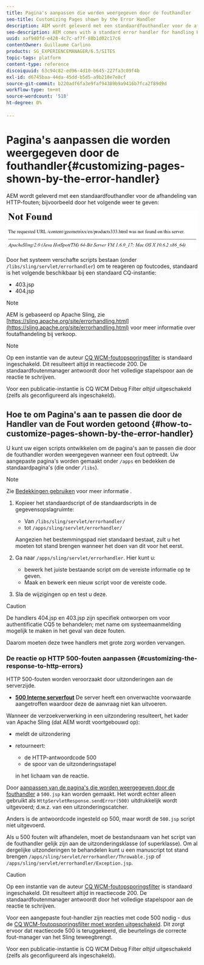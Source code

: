 ```yaml
---
title: Pagina's aanpassen die worden weergegeven door de fouthandler
seo-title: Customizing Pages shown by the Error Handler
description: AEM wordt geleverd met een standaardfouthandler voor de afhandeling van HTTP-fouten
seo-description: AEM comes with a standard error handler for handling HTTP errors
uuid: aaf940fd-e428-4c7c-af7f-88b1d02c17c6
contentOwner: Guillaume Carlino
products: SG_EXPERIENCEMANAGER/6.5/SITES
topic-tags: platform
content-type: reference
discoiquuid: 63c94c82-ed96-4d10-b645-227fa3c09f4b
exl-id: d6745baa-44da-45dd-b5d5-a9b218e7e8cf
source-git-commit: b220adf6fa3e9faf94389b9a9416b7fca2f89d9d
workflow-type: tm+mt
source-wordcount: '518'
ht-degree: 0%

---
```


# Pagina&#39;s aanpassen die worden weergegeven door de fouthandler{#customizing-pages-shown-by-the-error-handler}

AEM wordt geleverd met een standaardfouthandler voor de afhandeling van HTTP-fouten; bijvoorbeeld door het volgende weer te geven:

![chlimage_1-67](assets/chlimage_1-67a.png)

Door het systeem verschafte scripts bestaan (onder `/libs/sling/servlet/errorhandler`) om te reageren op foutcodes, standaard is het volgende beschikbaar bij een standaard CQ-instantie:

* 403.jsp
* 404.jsp

>[!NOTE]
>
>AEM is gebaseerd op Apache Sling, zie [https://sling.apache.org/site/errorhandling.html](https://sling.apache.org/site/errorhandling.html) voor meer informatie over foutafhandeling bij verkoop.

>[!NOTE]
>
>Op een instantie van de auteur [CQ WCM-foutopsporingsfilter](/help/sites-deploying/osgi-configuration-settings.md) is standaard ingeschakeld. Dit resulteert altijd in reactiecode 200. De standaardfoutenmanager antwoordt door het volledige stapelspoor aan de reactie te schrijven.
>
>Voor een publicatie-instantie is CQ WCM Debug Filter *altijd* uitgeschakeld (zelfs als geconfigureerd als ingeschakeld).

## Hoe te om Pagina&#39;s aan te passen die door de Handler van de Fout worden getoond {#how-to-customize-pages-shown-by-the-error-handler}

U kunt uw eigen scripts ontwikkelen om de pagina&#39;s aan te passen die door de fouthandler worden weergegeven wanneer een fout optreedt. Uw aangepaste pagina&#39;s worden gemaakt onder `/apps` en bedekken de standaardpagina&#39;s (die onder `/libs`).

>[!NOTE]
>
>Zie [Bedekkingen gebruiken](/help/sites-developing/overlays.md) voor meer informatie .

1. Kopieer het standaardscript of de standaardscripts in de gegevensopslagruimte:

   * Van `/libs/sling/servlet/errorhandler/`
   * tot `/apps/sling/servlet/errorhandler/`

   Aangezien het bestemmingspad niet standaard bestaat, zult u het moeten tot stand brengen wanneer het doen van dit voor het eerst.

1. Ga naar `/apps/sling/servlet/errorhandler`. Hier kunt u:

   * bewerk het juiste bestaande script om de vereiste informatie op te geven.
   * Maak en bewerk een nieuw script voor de vereiste code.

1. Sla de wijzigingen op en test u deze.

>[!CAUTION]
>
>De handlers 404.jsp en 403.jsp zijn specifiek ontworpen om voor authentificatie CQ5 te behandelen; met name om systeemaanmelding mogelijk te maken in het geval van deze fouten.
>
>Daarom moeten deze twee handlers met grote zorg worden vervangen.

### De reactie op HTTP 500-fouten aanpassen {#customizing-the-response-to-http-errors}

HTTP 500-fouten worden veroorzaakt door uitzonderingen aan de serverzijde.

* **[500 Interne serverfout](https://www.w3.org/Protocols/rfc2616/rfc2616-sec10.html)**
De server heeft een onverwachte voorwaarde aangetroffen waardoor deze de aanvraag niet kan uitvoeren.

Wanneer de verzoekverwerking in een uitzondering resulteert, het kader van Apache Sling (dat AEM wordt voortgebouwd op):

* meldt de uitzondering
* retourneert:

   * de HTTP-antwoordcode 500
   * de spoor van de uitzonderingsstapel

   in het lichaam van de reactie.

Door [aanpassen van de pagina&#39;s die worden weergegeven door de fouthandler](#how-to-customize-pages-shown-by-the-error-handler) a `500.jsp` kan worden gemaakt. Het wordt echter alleen gebruikt als `HttpServletResponse.sendError(500)` uitdrukkelijk wordt uitgevoerd; d.w.z. van een uitzonderingscatcher.

Anders is de antwoordcode ingesteld op 500, maar wordt de `500.jsp` script niet uitgevoerd.

Als u 500 fouten wilt afhandelen, moet de bestandsnaam van het script van de fouthandler gelijk zijn aan de uitzonderingsklasse (of superklasse). Om al dergelijke uitzonderingen te behandelen kunt u een manuscript tot stand brengen `/apps/sling/servlet/errorhandler/Throwable.js`p of `/apps/sling/servlet/errorhandler/Exception.jsp`.

>[!CAUTION]
>
>Op een instantie van de auteur [CQ WCM-foutopsporingsfilter](/help/sites-deploying/osgi-configuration-settings.md) is standaard ingeschakeld. Dit resulteert altijd in reactiecode 200. De standaardfoutenmanager antwoordt door het volledige stapelspoor aan de reactie te schrijven.
>
>Voor een aangepaste fout-handler zijn reacties met code 500 nodig - dus de [CQ WCM-foutopsporingsfilter moet worden uitgeschakeld](/help/sites-deploying/osgi-configuration-settings.md). Dit zorgt ervoor dat reactiecode 500 is teruggekeerd, die beurtelings de correcte fout-manager van het Sling teweegbrengt.
>
>Voor een publicatie-instantie is CQ WCM Debug Filter *altijd* uitgeschakeld (zelfs als geconfigureerd als ingeschakeld).
